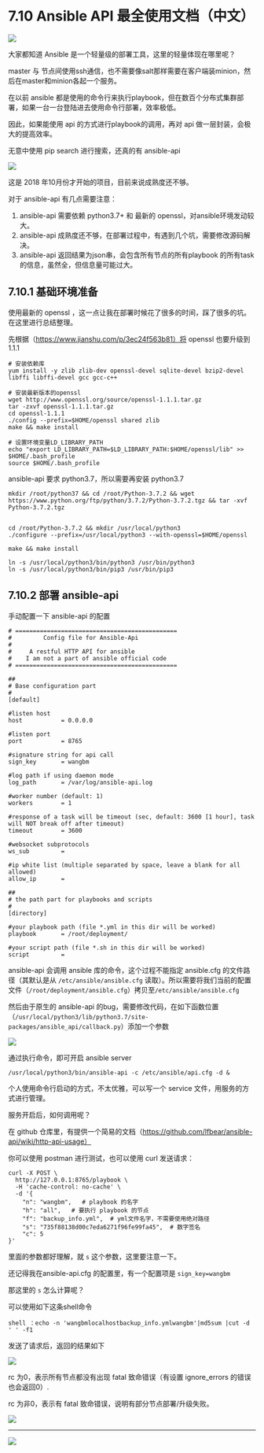 # 7.10 Ansible API 最全使用文档（中文）

![](http://image.iswbm.com/20200602135014.png)

大家都知道 Ansible 是一个轻量级的部署工具，这里的轻量体现在哪里呢？

master 与 节点间使用ssh通信，也不需要像salt那样需要在客户端装minion，然后在master和minion各起一个服务。

在以前 ansible 都是使用的命令行来执行playbook，但在数百个分布式集群部署，如果一台一台登陆进去使用命令行部署，效率极低。

因此，如果能使用 api 的方式进行playbook的调用，再对 api 做一层封装，会极大的提高效率。

无意中使用 pip search 进行搜索，还真的有 ansible-api

![](http://image.iswbm.com/20190716111523.png)

这是 2018 年10月份才开始的项目，目前来说成熟度还不够。

对于 ansible-api 有几点需要注意：

1. ansible-api 需要依赖 python3.7+ 和 最新的 openssl，对ansible环境发动较大。
2. ansible-api 成熟度还不够，在部署过程中，有遇到几个坑，需要修改源码解决。
3. ansible-api 返回结果为json串，会包含所有节点的所有playbook 的所有task 的信息，虽然全，但信息量可能过大。



## 7.10.1 基础环境准备

使用最新的 openssl ，这一点让我在部署时候花了很多的时间，踩了很多的坑。在这里进行总结整理。

先根据（<https://www.jianshu.com/p/3ec24f563b81）将> openssl 也要升级到 1.1.1

```shell
# 安装依赖库
yum install -y zlib zlib-dev openssl-devel sqlite-devel bzip2-devel libffi libffi-devel gcc gcc-c++
 
# 安装最新版本的openssl
wget http://www.openssl.org/source/openssl-1.1.1.tar.gz
tar -zxvf openssl-1.1.1.tar.gz
cd openssl-1.1.1
./config --prefix=$HOME/openssl shared zlib
make && make install
 
# 设置环境变量LD_LIBRARY_PATH
echo "export LD_LIBRARY_PATH=$LD_LIBRARY_PATH:$HOME/openssl/lib" >> $HOME/.bash_profile
source $HOME/.bash_profile
```

ansible-api 要求 python3.7，所以需要再安装 python3.7

```shell
mkdir /root/python37 && cd /root/Python-3.7.2 && wget https://www.python.org/ftp/python/3.7.2/Python-3.7.2.tgz && tar -xvf Python-3.7.2.tgz
 
 
cd /root/Python-3.7.2 && mkdir /usr/local/python3
./configure --prefix=/usr/local/python3 --with-openssl=$HOME/openssl
 
make && make install
 
ln -s /usr/local/python3/bin/python3 /usr/bin/python3
ln -s /usr/local/python3/bin/pip3 /usr/bin/pip3
```



## 7.10.2 部署 ansible-api

手动配置一下 ansible-api 的配置

```shell
# ==============================================
#         Config file for Ansible-Api
#
#     A restful HTTP API for ansible
#    I am not a part of ansible official code
# ==============================================
 
##
# Base configuration part
#
[default]
 
#listen host
host           = 0.0.0.0
 
#listen port
port           = 8765
 
#signature string for api call
sign_key       = wangbm
 
#log path if using daemon mode
log_path       = /var/log/ansible-api.log
 
#worker number (default: 1)
workers        = 1
 
#response of a task will be timeout (sec, default: 3600 [1 hour], task will NOT break off after timeout)
timeout        = 3600
 
#websocket subprotocols
ws_sub         =
 
#ip white list (multiple separated by space, leave a blank for all allowed)
allow_ip       =
 
##
# the path part for playbooks and scripts
#
[directory]
 
#your playbook path (file *.yml in this dir will be worked)
playbook       = /root/deployment/
 
#your script path (file *.sh in this dir will be worked)
script         =
```

ansible-api 会调用 ansible 库的命令，这个过程不能指定 ansible.cfg 的文件路径（其默认是从 `/etc/ansible/ansible.cfg` 读取）。所以需要将我们当前的配置文件（`/root/deployment/ansible.cfg`）拷贝至`/etc/ansible/ansible.cfg`

然后由于原生的 ansible-api 的bug，需要修改代码，在如下函数位置（`/usr/local/python3/lib/python3.7/site-packages/ansible_api/callback.py`）添加一个参数

![](http://image.iswbm.com/20190716112113.png)

通过执行命令，即可开启 ansible server

```shell
/usr/local/python3/bin/ansible-api -c /etc/ansible/api.cfg -d &
```

个人使用命令行启动的方式，不太优雅，可以写一个 service 文件，用服务的方式进行管理。

服务开启后，如何调用呢？

在 github 仓库里，有提供一个简易的文档（https://github.com/lfbear/ansible-api/wiki/http-api-usage）

你可以使用 postman 进行测试，也可以使用 curl 发送请求：

```
curl -X POST \
  http://127.0.0.1:8765/playbook \
  -H 'cache-control: no-cache' \
  -d '{
    "n": "wangbm",   # playbook 的名字
    "h": "all",   # 要执行 playbook 的节点
    "f": "backup_info.yml",  # yml文件名字，不需要使用绝对路径
    "s": "735f88138d00c7eda6271f96fe99fa45",  # 数字签名
    "c": 5
}'
```

里面的参数都好理解，就 `s` 这个参数，这里要注意一下。

还记得我在ansible-api.cfg 的配置里，有一个配置项是 `sign_key=wangbm`

那这里的 `s` 怎么计算呢？

可以使用如下这条shell命令

```shell
shell ：echo -n 'wangbmlocalhostbackup_info.ymlwangbm'|md5sum |cut -d ' ' -f1
```

发送了请求后，返回的结果如下

![](http://image.iswbm.com/20190716112824.png)

rc 为0，表示所有节点都没有出现 fatal 致命错误（有设置 ignore_errors 的错误也会返回0）.

rc 为非0，表示有 fatal 致命错误，说明有部分节点部署/升级失败。

![](http://image.iswbm.com/20190716112838.png)

---

![](http://image.iswbm.com/20200607174235.png)

